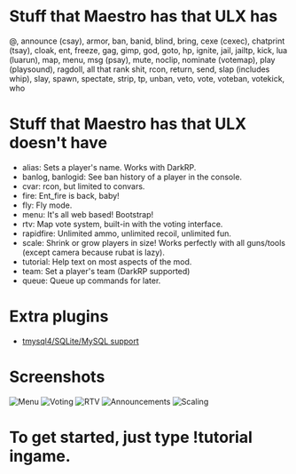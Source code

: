 # Stuff that Maestro has that ULX has
@, announce (csay), armor, ban, banid, blind, bring, cexe (cexec), chatprint (tsay), cloak, ent, freeze, gag, gimp, god, goto, hp, ignite, jail, jailtp, kick, lua (luarun), map, menu, msg (psay), mute, noclip, nominate (votemap), play (playsound), ragdoll, all that rank shit, rcon, return, send, slap (includes whip), slay, spawn, spectate, strip, tp, unban, veto, vote, voteban, votekick, who
# Stuff that Maestro has that ULX doesn't have
 * alias: Sets a player's name. Works with DarkRP.
 * banlog, banlogid: See ban history of a player in the console.
 * cvar: rcon, but limited to convars.
 * fire: Ent_fire is back, baby!
 * fly: Fly mode.
 * menu: It's all web based! Bootstrap!
 * rtv: Map vote system, built-in with the voting interface.
 * rapidfire: Unlimited ammo, unlimited recoil, unlimited fun.
 * scale: Shrink or grow players in size! Works perfectly with all guns/tools (except camera because rubat is lazy).
 * tutorial: Help text on most aspects of the mod.
 * team: Set a player's team (DarkRP supported)
 * queue: Queue up commands for later.
 
# Extra plugins
 * [tmysql4/SQLite/MySQL support](http://github.com/daaott/maestro-mysql/)
 
# Screenshots
![Menu](http://i.imgur.com/euS8waY.png)
![Voting](http://i.imgur.com/a6fWbNU.png)
![RTV](http://i.imgur.com/7AJIP4e.png)
![Announcements](http://i.imgur.com/PnyIXvV.png)
![Scaling](http://i.imgur.com/P3tPcpn.jpg)

# To get started, just type !tutorial ingame.
